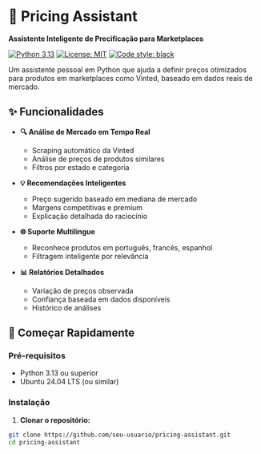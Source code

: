 # 🎯 Pricing Assistant

**Assistente Inteligente de Precificação para Marketplaces**

[![Python 3.13](https://img.shields.io/badge/Python-3.13+-blue.svg)](https://www.python.org/downloads/)
[![License: MIT](https://img.shields.io/badge/License-MIT-yellow.svg)](https://opensource.org/licenses/MIT)
[![Code style: black](https://img.shields.io/badge/code%20style-black-000000.svg)](https://github.com/psf/black)

Um assistente pessoal em Python que ajuda a definir preços otimizados para produtos em marketplaces como Vinted, baseado em dados reais de mercado.

## ✨ Funcionalidades

- **🔍 Análise de Mercado em Tempo Real**
  - Scraping automático da Vinted
  - Análise de preços de produtos similares
  - Filtros por estado e categoria

- **💡 Recomendações Inteligentes**
  - Preço sugerido baseado em mediana de mercado
  - Margens competitivas e premium
  - Explicação detalhada do raciocínio

- **🌐 Suporte Multilingue**
  - Reconhece produtos em português, francês, espanhol
  - Filtragem inteligente por relevância

- **📊 Relatórios Detalhados**
  - Variação de preços observada
  - Confiança baseada em dados disponíveis
  - Histórico de análises

## 🚀 Começar Rapidamente

### Pré-requisitos
- Python 3.13 ou superior
- Ubuntu 24.04 LTS (ou similar)

### Instalação

1. **Clonar o repositório:**
```bash
git clone https://github.com/seu-usuario/pricing-assistant.git
cd pricing-assistant